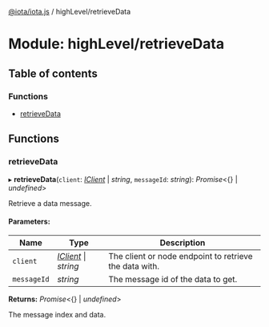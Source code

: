 [@iota/iota.js](../README.md) / highLevel/retrieveData

# Module: highLevel/retrieveData

## Table of contents

### Functions

- [retrieveData](highlevel_retrievedata.md#retrievedata)

## Functions

### retrieveData

▸ **retrieveData**(`client`: [*IClient*](../interfaces/models_iclient.iclient.md) \| *string*, `messageId`: *string*): *Promise*<{} \| *undefined*\>

Retrieve a data message.

#### Parameters:

Name | Type | Description |
------ | ------ | ------ |
`client` | [*IClient*](../interfaces/models_iclient.iclient.md) \| *string* | The client or node endpoint to retrieve the data with.   |
`messageId` | *string* | The message id of the data to get.   |

**Returns:** *Promise*<{} \| *undefined*\>

The message index and data.
